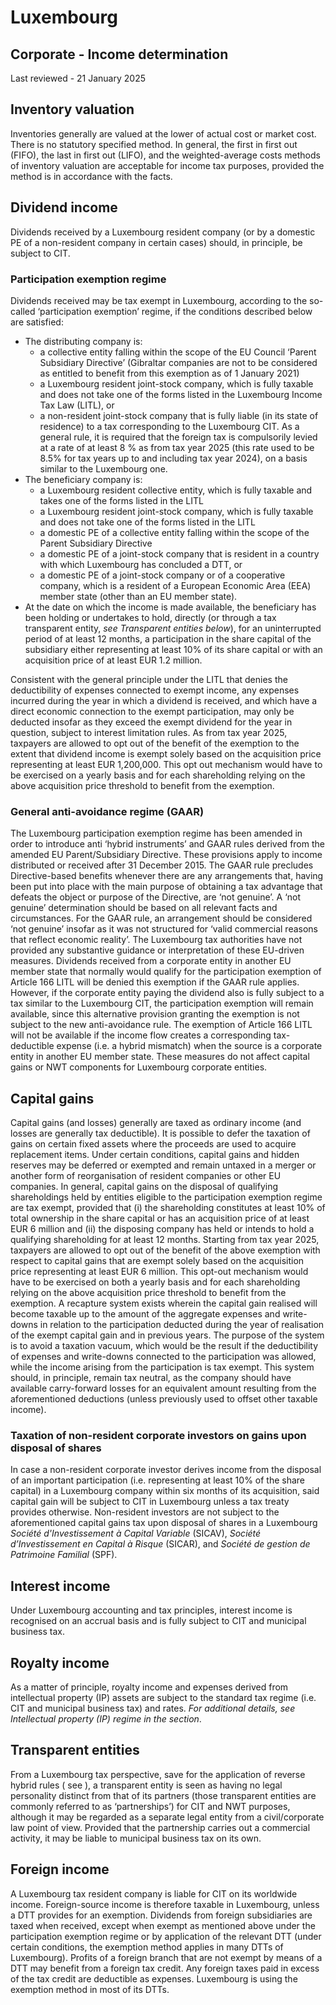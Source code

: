 # Luxembourg
## Corporate - Income determination
Last reviewed - 21 January 2025
## Inventory valuation
Inventories generally are valued at the lower of actual cost or market cost. There is no statutory specified method. In general, the first in first out (FIFO), the last in first out (LIFO), and the weighted-average costs methods of inventory valuation are acceptable for income tax purposes, provided the method is in accordance with the facts.
## Dividend income
Dividends received by a Luxembourg resident company (or by a domestic PE of a non-resident company in certain cases) should, in principle, be subject to CIT.
### Participation exemption regime
Dividends received may be tax exempt in Luxembourg, according to the so-called ‘participation exemption’ regime, if the conditions described below are satisfied:
  * The distributing company is: 
    * a collective entity falling within the scope of the EU Council ‘Parent Subsidiary Directive’ (Gibraltar companies are not to be considered as entitled to benefit from this exemption as of 1 January 2021)
    * a Luxembourg resident joint-stock company, which is fully taxable and does not take one of the forms listed in the Luxembourg Income Tax Law (LITL), or
    * a non-resident joint-stock company that is fully liable (in its state of residence) to a tax corresponding to the Luxembourg CIT. As a general rule, it is required that the foreign tax is compulsorily levied at a rate of at least 8 % as from tax year 2025 (this rate used to be 8.5% for tax years up to and including tax year 2024), on a basis similar to the Luxembourg one.
  * The beneficiary company is: 
    * a Luxembourg resident collective entity, which is fully taxable and takes one of the forms listed in the LITL
    * a Luxembourg resident joint-stock company, which is fully taxable and does not take one of the forms listed in the LITL
    * a domestic PE of a collective entity falling within the scope of the Parent Subsidiary Directive
    * a domestic PE of a joint-stock company that is resident in a country with which Luxembourg has concluded a DTT, or
    * a domestic PE of a joint-stock company or of a cooperative company, which is a resident of a European Economic Area (EEA) member state (other than an EU member state).
  * At the date on which the income is made available, the beneficiary has been holding or undertakes to hold, directly (or through a tax transparent entity, _see Transparent entities below_), for an uninterrupted period of at least 12 months, a participation in the share capital of the subsidiary either representing at least 10% of its share capital or with an acquisition price of at least EUR 1.2 million.


Consistent with the general principle under the LITL that denies the deductibility of expenses connected to exempt income, any expenses incurred during the year in which a dividend is received, and which have a direct economic connection to the exempt participation, may only be deducted insofar as they exceed the exempt dividend for the year in question, subject to interest limitation rules.
As from tax year 2025, taxpayers are allowed to opt out of the benefit of the exemption to the extent that dividend income is exempt solely based on the acquisition price representing at least EUR 1,200,000. This opt out mechanism would have to be exercised on a yearly basis and for each shareholding relying on the above acquisition price threshold to benefit from the exemption.
### General anti-avoidance regime (GAAR)
The Luxembourg participation exemption regime has been amended in order to introduce anti ‘hybrid instruments’ and GAAR rules derived from the amended EU Parent/Subsidiary Directive. These provisions apply to income distributed or received after 31 December 2015.
The GAAR rule precludes Directive-based benefits whenever there are any arrangements that, having been put into place with the main purpose of obtaining a tax advantage that defeats the object or purpose of the Directive, are ‘not genuine’. A ‘not genuine’ determination should be based on all relevant facts and circumstances. For the GAAR rule, an arrangement should be considered ‘not genuine’ insofar as it was not structured for ‘valid commercial reasons that reflect economic reality’.
The Luxembourg tax authorities have not provided any substantive guidance or interpretation of these EU-driven measures.
Dividends received from a corporate entity in another EU member state that normally would qualify for the participation exemption of Article 166 LITL will be denied this exemption if the GAAR rule applies. However, if the corporate entity paying the dividend also is fully subject to a tax similar to the Luxembourg CIT, the participation exemption will remain available, since this alternative provision granting the exemption is not subject to the new anti-avoidance rule.
The exemption of Article 166 LITL will not be available if the income flow creates a corresponding tax-deductible expense (i.e. a hybrid mismatch) when the source is a corporate entity in another EU member state.
These measures do not affect capital gains or NWT components for Luxembourg corporate entities.
## Capital gains
Capital gains (and losses) generally are taxed as ordinary income (and losses are generally tax deductible). It is possible to defer the taxation of gains on certain fixed assets where the proceeds are used to acquire replacement items. Under certain conditions, capital gains and hidden reserves may be deferred or exempted and remain untaxed in a merger or another form of reorganisation of resident companies or other EU companies.
In general, capital gains on the disposal of qualifying shareholdings held by entities eligible to the participation exemption regime are tax exempt, provided that (i) the shareholding constitutes at least 10% of total ownership in the share capital or has an acquisition price of at least EUR 6 million and (ii) the disposing company has held or intends to hold a qualifying shareholding for at least 12 months.
Starting from tax year 2025, taxpayers are allowed to opt out of the benefit of the above exemption with respect to capital gains that are exempt solely based on the acquisition price representing at least EUR 6 million. This opt-out mechanism would have to be exercised on both a yearly basis and for each shareholding relying on the above acquisition price threshold to benefit from the exemption.
A recapture system exists wherein the capital gain realised will become taxable up to the amount of the aggregate expenses and write-downs in relation to the participation deducted during the year of realisation of the exempt capital gain and in previous years.
The purpose of the system is to avoid a taxation vacuum, which would be the result if the deductibility of expenses and write-downs connected to the participation was allowed, while the income arising from the participation is tax exempt. This system should, in principle, remain tax neutral, as the company should have available carry-forward losses for an equivalent amount resulting from the aforementioned deductions (unless previously used to offset other taxable income).
### Taxation of non-resident corporate investors on gains upon disposal of shares
In case a non-resident corporate investor derives income from the disposal of an important participation (i.e. representing at least 10% of the share capital) in a Luxembourg company within six months of its acquisition, said capital gain will be subject to CIT in Luxembourg unless a tax treaty provides otherwise.
Non-resident investors are not subject to the aforementioned capital gains tax upon disposal of shares in a Luxembourg _Société d'Investissement à Capital Variable_ (SICAV), _Société d’Investissement en Capital à Risque_ (SICAR), and _Société de gestion de Patrimoine Familial_ (SPF).
## Interest income
Under Luxembourg accounting and tax principles, interest income is recognised on an accrual basis and is fully subject to CIT and municipal business tax.
## Royalty income
As a matter of principle, royalty income and expenses derived from intellectual property (IP) assets are subject to the standard tax regime (i.e. CIT and municipal business tax) and rates. _For additional details, see Intellectual property (IP) regime in the section_.
## Transparent entities
From a Luxembourg tax perspective, save for the application of reverse hybrid rules ( see ), a transparent entity is seen as having no legal personality distinct from that of its partners (those transparent entities are commonly referred to as ‘partnerships’) for CIT and NWT purposes, although it may be regarded as a separate legal entity from a civil/corporate law point of view. Provided that the partnership carries out a commercial activity, it may be liable to municipal business tax on its own.
## Foreign income
A Luxembourg tax resident company is liable for CIT on its worldwide income. Foreign-source income is therefore taxable in Luxembourg, unless a DTT provides for an exemption.
Dividends from foreign subsidiaries are taxed when received, except when exempt as mentioned above under the participation exemption regime or by application of the relevant DTT (under certain conditions, the exemption method applies in many DTTs of Luxembourg). Profits of a foreign branch that are not exempt by means of a DTT may benefit from a foreign tax credit. Any foreign taxes paid in excess of the tax credit are deductible as expenses. Luxembourg is using the exemption method in most of its DTTs.
